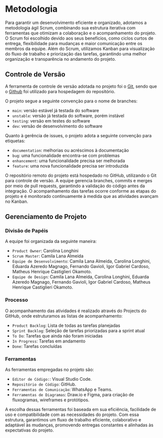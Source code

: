 
# Metodologia

Para garantir um desenvolvimento eficiente e organizado, adotamos a metodologia ágil Scrum, combinando sua estrutura iterativa com ferramentas que otimizam a colaboração e o acompanhamento do projeto. O Scrum foi escolhido devido aos seus benefícios, como ciclos curtos de entrega, flexibilidade para mudanças e maior comunicação entre os membros da equipe. 
Além do Scrum, utilizamos Kanban para visualização do fluxo de trabalho e priorização das tarefas, garantindo uma melhor organização e transparência no andamento do projeto.

## Controle de Versão

A ferramenta de controle de versão adotada no projeto foi o
[Git](https://git-scm.com/), sendo que o [Github](https://github.com)
foi utilizado para hospedagem do repositório.

O projeto segue a seguinte convenção para o nome de branches:

- `main`: versão estável já testada do software
- `unstable`: versão já testada do software, porém instável
- `testing`: versão em testes do software
- `dev`: versão de desenvolvimento do software

Quanto à gerência de issues, o projeto adota a seguinte convenção para
etiquetas:

- `documentation`: melhorias ou acréscimos à documentação
- `bug`: uma funcionalidade encontra-se com problemas
- `enhancement`: uma funcionalidade precisa ser melhorada
- `feature`: uma nova funcionalidade precisa ser introduzida

O repositório remoto do projeto está hospedado no GitHub, utilizando o Git para controle de versão. A equipe gerencia branches, commits e merges por meio de pull requests, garantindo a validação do código antes da integração. O acompanhamento das tarefas ocorre conforme as etapas do projeto e é monitorado continuamente à medida que as atividades avançam no Kanban.

## Gerenciamento de Projeto

### Divisão de Papéis

A equipe foi organizada da seguinte maneira: 

- `Product Owner`: Carolina Longhini
- `Scrum Master`: Camila Lana Almeida
- `Equipe de Desenvolvimento`: Camila Lana Almeida, Carolina Longhini, Eduarda Azeredo Magnago, Fernando Gavioli, Igor Gabriel Cardoso, Matheus Henrique Castiglieri Okamoto. 
- `Equipe de Design`: Camila Lana Almeida, Carolina Longhini, Eduarda Azeredo Magnago, Fernando Gavioli, Igor Gabriel Cardoso, Matheus Henrique Castiglieri Okamoto.

### Processo

O acompanhamento das atividades é realizado através do Projects do GitHub, onde estruturamos as listas de acompanhamento:
 
- `Product Backlog`: Lista de todas as tarefas planejadas 
- `Sprint Backlog`: Seleção de tarefas priorizadas para a sprint atual 
- `To Do`: Tarefas que ainda não foram iniciadas 
- `In Progress`: Tarefas em andamento 
- `Done`: Tarefas concluídas 

### Ferramentas

As ferramentas empregadas no projeto são:

- `Editor de Código:`: Visual Studio Code.
- `Repositório de Código`: GitHub.
- `Ferramentas de Comunicação`: WhatsApp e Teams.
- `Ferramentas de Diagramas`: Draw.io e Figma, para criação de fluxogramas, wireframes e protótipos.

A escolha dessas ferramentas foi baseada em sua eficiência, facilidade de uso e compatibilidade com as necessidades do projeto.
Com essa estrutura, garantimos um fluxo de trabalho eficiente, colaborativo e adaptável às mudanças, promovendo entregas constantes e alinhadas às expectativas do projeto.
